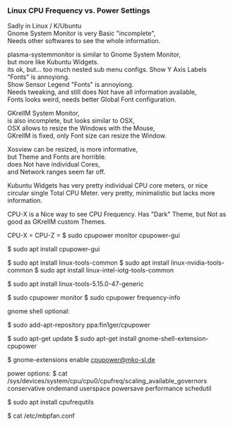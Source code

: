 ### Linux CPU Frequency vs. Power Settings </p>

Sadly in Linux / K/Ubuntu </br>
Gnome System Monitor is very Basic "incomplete",</br>
Needs other softwares to see the whole information. </p>

plasma-systemmonitor is similar to Gnome System Monitor, </br>
but more like Kubuntu Widgets.</br>
its ok, but... too much nested sub menu configs.
Show Y Axis Labels "Fonts" is annoyiong.</br>
Show Sensor Legend "Fonts" is annoyiong.</br> 
Needs tweaking, and still does Not have all information available,</br>
Fonts looks weird, needs better Global Font configuration.</p>


GKrellM System Monitor, </br>
is also incomplete, but looks similar to OSX,</br>
OSX allows to resize the Windows with the Mouse,</br>
GKrellM is fixed, only Font size can resize the Window.</p>

Xosview can be resized, is more informative,</br>
but Theme and Fonts are horrible.</br>
does Not have individual Cores, </br>
and Network ranges seem far off.</p>

Kubuntu Widgets has very pretty individual CPU core meters, 
or nice circular single Total CPU Meter.
very pretty, minimalistic but lacks more information.</p>

CPU-X is a Nice way to see CPU Frequency.
Has "Dark" Theme, but Not as good as GKrellM custom Themes.</p>

CPU-X = CPU-Z = $ sudo cpupower monitor
cpupower-gui

$ sudo apt install cpupower-gui


$ sudo apt install linux-tools-common
$ sudo apt install linux-nvidia-tools-common
$ sudo apt install linux-intel-iotg-tools-common

$ sudo apt install linux-tools-5.15.0-47-generic

$ sudo cpupower monitor
$ sudo cpupower frequency-info


gnome shell optional:

$ sudo add-apt-repository ppa:fin1ger/cpupower

$ sudo apt-get update
$ sudo apt-get install gnome-shell-extension-cpupower

$ gnome-extensions enable cpupower@mko-sl.de


power options:
$ cat /sys/devices/system/cpu/cpu0/cpufreq/scaling_available_governors 
conservative ondemand userspace powersave performance schedutil 

$ sudo apt install cpufrequtils


$ cat /etc/mbpfan.conf
